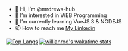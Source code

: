 - 👋 Hi, I’m @mrdrews-hub
- 👀 I’m interested in WEB Programming
- 🌱 I’m currently learning VueJS 3 & NODEJS
- 📫 How to reach me
[My Linkedin](https://www.linkedin.com/in/andre-s-589aa3141/ "Linkedin")

[![Top Langs](https://github-readme-stats.vercel.app/api/top-langs/?username=mrdrews-hub&langs_count=8&show_icons=true&theme=radical)](https://www.github.com/mrdrews-hub/mrdrews-hub)
[![willianrod's wakatime stats](https://github-readme-stats.vercel.app/api/wakatime?username=willianrod)](https://github.com/anuraghazra/github-readme-stats)
<!---
mrdrews-hub/mrdrews-hub is a ✨ special ✨ repository because its `README.md` (this file) appears on your GitHub profile.
You can click the Preview link to take a look at your changes.
--->

